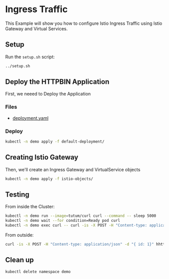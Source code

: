 # Ingress Traffic

This Example will show you how to configure Istio Ingress Traffic using Istio Gateway and Virtual Services.

## Setup

Run the ```setup.sh``` script:

```bash
../setup.sh
```

## Deploy the HTTPBIN Application

First, we neeed to Deploy the Application

### Files

- [deployment.yaml](default-deployment/deployment.yaml)

### Deploy

```bash
kubectl -n demo apply -f default-deployment/
```

## Creating Istio Gateway

Then, we'll create an Ingress Gateway and VirtualService objects

```bash
kubectl -n demo apply -f istio-objects/
```

## Testing

From inside the Cluster:

```bash
kubectl -n demo run --image=tutum/curl curl --command -- sleep 5000
kubectl -n demo wait --for condition=Ready pod curl
kubectl -n demo exec curl -- curl -is -X POST -H "Content-type: application/json" -d "{ id: 1}" httpbin.demo.svc.cluster.local:8000/post
```

From outside:

```bash
curl -is -X POST -H "Content-type: application/json" -d "{ id: 1}" hhttpbin.example.com/post
```

## Clean up

```bash
kubectl delete namespace demo
```
